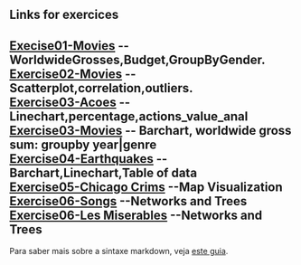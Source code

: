 ## Links for exercices

[Execise01-Movies](d3_intro/movies_d3.html) -- WorldwideGrosses,Budget,GroupByGender. <br>
[Exercise02-Movies](d3_scale/d3_scale/movies_scatter.html) -- Scatterplot,correlation,outliers. <br>
[Exercise03-Acoes](d3_crossfilter/acoes.html) -- Linechart,percentage,actions_value_anal <br>
[Exercise03-Movies](d3_crossfilter/movies_d3_dc.html) -- Barchart, worldwide gross sum: groupby year|genre <br>
[Exercise04-Earthquakes](d3_crossfilter_2/d3_crossfilter_2/earthquakes.html) -- Barchart,Linechart,Table of data <br>
[Exercise05-Chicago Crims](d3_crossfilter_2/d3_crossfilter_2/chicago.html) --Map Visualization <br>
[Exercise06-Songs](datavis-course/blob/master/d3_networks_trees/songs.html) --Networks and Trees <br>
[Exercise06-Les Miserables](datavis-course/blob/master/d3_networks_trees/lesmiserables.html) --Networks and Trees <br>
---

Para saber mais sobre a sintaxe markdown, veja [este guia](https://guides.github.com/features/mastering-markdown/).
